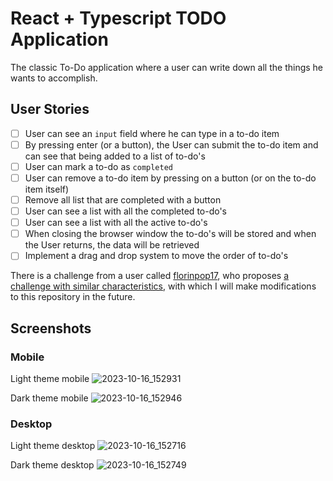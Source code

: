 # React + Typescript TODO Application

The classic To-Do application where a user can write down all the things he wants to accomplish.

## User Stories

- [ ] User can see an `input` field where he can type in a to-do item
- [ ] By pressing enter (or a button), the User can submit the to-do item and can see that being added to a list of to-do's
- [ ] User can mark a to-do as `completed`
- [ ] User can remove a to-do item by pressing on a button (or on the to-do item itself)
- [ ] Remove all list that are completed with a button
- [ ] User can see a list with all the completed to-do's
- [ ] User can see a list with all the active to-do's
- [ ] When closing the browser window the to-do's will be stored and when the User returns, the data will be retrieved
- [ ] Implement a drag and drop system to move the order of to-do's

There is a challenge from a user called [florinpop17](https://github.com/florinpop17/), who proposes [a challenge with similar characteristics](https://github.com/florinpop17/app-ideas/blob/master/Projects/2-Intermediate/To-Do-App.md), with which I will make modifications to this repository in the future.

## Screenshots

### Mobile

Light theme mobile
![2023-10-16_152931](https://github.com/albertofelixrosas/todo-app-react-ts/assets/68359201/3db1ed4f-c42c-4bed-b875-1da1792f11b4)


Dark theme mobile
![2023-10-16_152946](https://github.com/albertofelixrosas/todo-app-react-ts/assets/68359201/760afe4f-fa17-4f75-bb6e-d45e36fb5ef4)

### Desktop

Light theme desktop
![2023-10-16_152716](https://github.com/albertofelixrosas/todo-app-react-ts/assets/68359201/0398c023-8bdb-4b6e-8b85-c0fe46e55999)

Dark theme desktop
![2023-10-16_152749](https://github.com/albertofelixrosas/todo-app-react-ts/assets/68359201/b3c6bf47-6d55-479a-9fd3-0509e734edc8)
